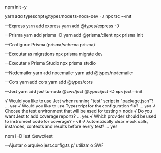 npm init -y

yarn add typescript @types/node ts-node-dev -D
npx tsc --init

--Express
yarn add express
yarn add @types/express -D


--Prisma
yarn add prisma -D
yarn add @prisma/client
npx prisma init

--Configurar Prisma (prisma/schema.prisma)

--Executar as migrations
npx prisma migrate dev

--Executar o Prisma Studio
npx prisma studio


--Nodemailer
yarn add nodemailer
yarn add @types/nodemailer

--Cors
yarn add cors
yarn add @types/cors

--Jest
yarn add jest ts-node @swc/jest @types/jest -D
npx jest --init

√ Would you like to use Jest when running "test" script in "package.json"? ... yes
√ Would you like to use Typescript for the configuration file? ... yes
√ Choose the test environment that will be used for testing » node
√ Do you want Jest to add coverage reports? ... yes
√ Which provider should be used to instrument code for coverage? » v8
√ Automatically clear mock calls, instances, contexts and results before every test? ... yes

npm i -D jest @swc/jest

--Ajustar o arquivo jest.config.ts p/ utilizar o SWF